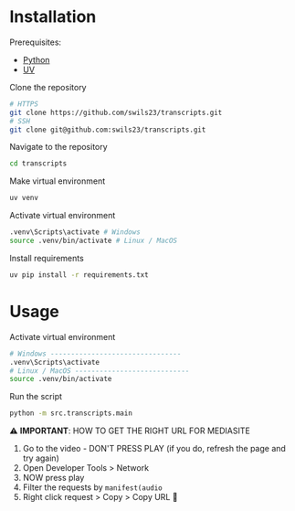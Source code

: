 # Installation

Prerequisites:
- [Python][1]
- [UV][2]

Clone the repository
```bash
# HTTPS
git clone https://github.com/swils23/transcripts.git
# SSH
git clone git@github.com:swils23/transcripts.git
```

Navigate to the repository
```bash
cd transcripts
```

Make virtual environment
```bash
uv venv
```

Activate virtual environment
```bash
.venv\Scripts\activate # Windows
source .venv/bin/activate # Linux / MacOS
```

Install requirements
```bash
uv pip install -r requirements.txt
```

# Usage

Activate virtual environment
```bash
# Windows --------------------------------  
.venv\Scripts\activate
# Linux / MacOS ----------------------------
source .venv/bin/activate
```

Run the script
```bash
python -m src.transcripts.main
```

⚠️ **IMPORTANT**: HOW TO GET THE RIGHT URL FOR MEDIASITE
1. Go to the video - DON'T PRESS PLAY (if you do, refresh the page and try again)
2. Open Developer Tools > Network
3. NOW press play
4. Filter the requests by `manifest(audio`
5. Right click request > Copy > Copy URL 🎉



[1]: https://www.python.org/downloads/
[2]: https://docs.astral.sh/uv/#getting-started

